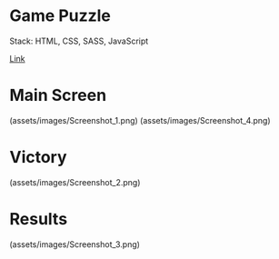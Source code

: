 # Game Puzzle

Stack: HTML, CSS, SASS, JavaScript

[Link](https://oolenkazolot.github.io/guessing-game/)

# Main Screen

(assets/images/Screenshot_1.png)
(assets/images/Screenshot_4.png)

# Victory

(assets/images/Screenshot_2.png)

# Results

(assets/images/Screenshot_3.png)
